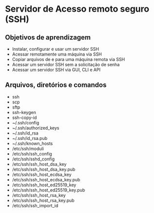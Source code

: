 # Servidor de Acesso remoto seguro (SSH)

## Objetivos de aprendizagem

- Instalar, configurar e usar um servidor SSH
- Acessar remotamente uma máquina via SSH
- Copiar arquivos de e para uma máquina remota via SSH
- Acessar um servidor SSH sem a solicitação de senha
- Acessar um servidor SSH via GUI, CLI e API

## Arquivos, diretórios e comandos

- ssh
- scp
- sftp
- ssh-keygen
- ssh-copy-id
- \~/.ssh/config
- \~/.ssh/authorized\_keys
- \~/.ssh/id\_rsa
- \~/.ssh/id\_rsa.pub
- \~/.ssh/known\_hosts
- /etc/ssh/moduli
- /etc/ssh/ssh\_config
- /etc/ssh/sshd\_config
- /etc/ssh/ssh\_host\_dsa\_key
- /etc/ssh/ssh\_host\_dsa\_key.pub
- /etc/ssh/ssh\_host\_ecdsa\_key
- /etc/ssh/ssh\_host\_ecdsa\_key.pub
- /etc/ssh/ssh\_host\_ed25519\_key
- /etc/ssh/ssh\_host\_ed25519\_key.pub
- /etc/ssh/ssh\_host\_rsa\_key
- /etc/ssh/ssh\_host\_rsa\_key.pub
- /etc/ssh/ssh\_import\_id

